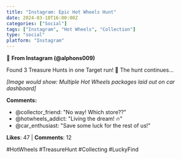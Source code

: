 ```yaml
---
title: "Instagram: Epic Hot Wheels Hunt"
date: 2024-03-18T16:00:00Z
categories: ["Social"]
tags: ["Instagram", "Hot Wheels", "Collection"]
type: "social"
platform: "Instagram"
---
```


📸 **From Instagram (@alphons009)**

Found 3 Treasure Hunts in one Target run! 🎯 The hunt continues...

*[Image would show: Multiple Hot Wheels packages laid out on car dashboard]*

**Comments:**
- @collector_friend: "No way! Which store??"
- @hotwheels_addict: "Living the dream! 🔥"
- @car_enthusiast: "Save some luck for the rest of us!"

**Likes**: 47 | **Comments**: 12

#HotWheels #TreasureHunt #Collecting #LuckyFind